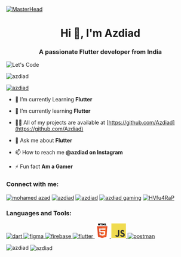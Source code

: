 [![MasterHead](https://media.licdn.com/dms/image/D563DAQFIJGy_J4EvYA/image-scale_191_1128/0/1666883668428?e=1675425600&v=beta&t=q5S0E-n5z-gDvzZPdOvK7oorksu-JESWk3DdbbvU2ss)](https://codegrills.in)
<h1 align="center">Hi 👋, I'm Azdiad</h1>
<h3 align="center">A passionate Flutter developer from India</h3>
<img alighn="center" alt ="Let's Code" width="400" src ="https://media2.giphy.com/media/dxn6fRlTIShoeBr69N/giphy.gif?cid=ecf05e47920kpskyuttjq1qqh6usool3tiz1g6mximd6gcko&ep=v1_gifs_search&rid=giphy.gif&ct=g">

<p align="left"> <img src="https://komarev.com/ghpvc/?username=azdiad&label=Profile%20views&color=0e75b6&style=flat" alt="azdiad" /> </p>

<p align="left"> <a href="https://github.com/ryo-ma/github-profile-trophy"><img src="https://github-profile-trophy.vercel.app/?username=azdiad" alt="azdiad" /></a> </p>

- 🔭 I’m currently Learning **Flutter**

- 🌱 I’m currently learning **Flutter**

- 👨‍💻 All of my projects are available at [https://github.com/Azdiad](https://github.com/Azdiad)

- 💬 Ask me about **Flutter**

- 📫 How to reach me **@azdiad on Instagram**

- ⚡ Fun fact **Am a Gamer**

<h3 align="left">Connect with me:</h3>
<p align="left">
<a href="https://linkedin.com/in/mohamed azad" target="blank"><img align="center" src="https://raw.githubusercontent.com/rahuldkjain/github-profile-readme-generator/master/src/images/icons/Social/linked-in-alt.svg" alt="mohamed azad" height="30" width="40" /></a>
<a href="https://stackoverflow.com/users/azdiad" target="blank"><img align="center" src="https://raw.githubusercontent.com/rahuldkjain/github-profile-readme-generator/master/src/images/icons/Social/stack-overflow.svg" alt="azdiad" height="30" width="40" /></a>
<a href="https://instagram.com/azdiad" target="blank"><img align="center" src="https://raw.githubusercontent.com/rahuldkjain/github-profile-readme-generator/master/src/images/icons/Social/instagram.svg" alt="azdiad" height="30" width="40" /></a>
<a href="https://www.youtube.com/c/azdiad gaming" target="blank"><img align="center" src="https://raw.githubusercontent.com/rahuldkjain/github-profile-readme-generator/master/src/images/icons/Social/youtube.svg" alt="azdiad gaming" height="30" width="40" /></a>
<a href="https://discord.gg/HVfu4RaP" target="blank"><img align="center" src="https://raw.githubusercontent.com/rahuldkjain/github-profile-readme-generator/master/src/images/icons/Social/discord.svg" alt="HVfu4RaP" height="30" width="40" /></a>
</p>

<h3 align="left">Languages and Tools:</h3>
<p align="left"> <a href="https://dart.dev" target="_blank" rel="noreferrer"> <img src="https://www.vectorlogo.zone/logos/dartlang/dartlang-icon.svg" alt="dart" width="40" height="40"/> </a> <a href="https://www.figma.com/" target="_blank" rel="noreferrer"> <img src="https://www.vectorlogo.zone/logos/figma/figma-icon.svg" alt="figma" width="40" height="40"/> </a> <a href="https://firebase.google.com/" target="_blank" rel="noreferrer"> <img src="https://www.vectorlogo.zone/logos/firebase/firebase-icon.svg" alt="firebase" width="40" height="40"/> </a> <a href="https://flutter.dev" target="_blank" rel="noreferrer"> <img src="https://www.vectorlogo.zone/logos/flutterio/flutterio-icon.svg" alt="flutter" width="40" height="40"/> </a> <a href="https://www.w3.org/html/" target="_blank" rel="noreferrer"> <img src="https://raw.githubusercontent.com/devicons/devicon/master/icons/html5/html5-original-wordmark.svg" alt="html5" width="40" height="40"/> </a> <a href="https://developer.mozilla.org/en-US/docs/Web/JavaScript" target="_blank" rel="noreferrer"> <img src="https://raw.githubusercontent.com/devicons/devicon/master/icons/javascript/javascript-original.svg" alt="javascript" width="40" height="40"/> </a> <a href="https://postman.com" target="_blank" rel="noreferrer"> <img src="https://www.vectorlogo.zone/logos/getpostman/getpostman-icon.svg" alt="postman" width="40" height="40"/> </a> </p>

<p><img align="left" src="https://github-readme-stats.vercel.app/api/top-langs?username=azdiad&show_icons=true&locale=en&layout=compact" alt="azdiad" /></p>

<p>&nbsp;<img align="center" src="https://github-readme-stats.vercel.app/api?username=azdiad&show_icons=true&locale=en" alt="azdiad" /></p>
